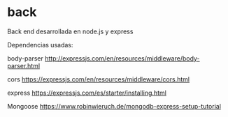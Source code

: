# back
Back end desarrollada en node.js y express

Dependencias usadas:

body-parser  http://expressjs.com/en/resources/middleware/body-parser.html

cors  https://expressjs.com/en/resources/middleware/cors.html

express  https://expressjs.com/es/starter/installing.html

Mongoose  https://www.robinwieruch.de/mongodb-express-setup-tutorial
